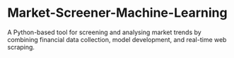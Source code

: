 # Market-Screener-Machine-Learning
A Python-based tool for screening and analysing market trends by combining financial data collection, model development, and real-time web scraping.

